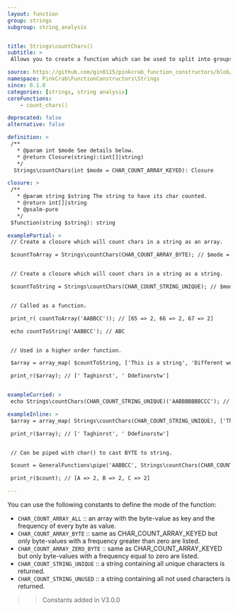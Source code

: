 ```yaml
---
layout: function
group: strings
subgroup: string_analysis


title: Strings\countChars()
subtitle: >
 Allows you to create a function which can be used to split into groups of specified chunk lengths. These can either be used as part of a Higher Order Function such as array_map() or as part of a compiled/pipe function.

source: https://github.com/gin0115/pinkcrab_function_constructors/blob/master/src/strings.php#L400
namespace: PinkCrab\FunctionConstructors\Strings
since: 0.1.0
categories: [strings, string analysis]
coreFunctions: 
    - count_chars()

deprecated: false
alternative: false

definition: >
 /**
   * @param int $mode See details below.
   * @return Closure(string):(int[]|string)
   */
  Strings\countChars(int $mode = CHAR_COUNT_ARRAY_KEYED): Closure

closure: >
 /**
   * @param string $string The string to have its char counted.
   * @return int[]|string
   * @psalm-pure
   */ 
 $function(string $string): string

examplePartial: >
 // Create a closure which will count chars in a string as an array.

 $countToArray = Strings\countChars(CHAR_COUNT_ARRAY_BYTE); // $mode = 0


 // Create a closure which will count chars in a string as a string.

 $countToString = Strings\countChars(CHAR_COUNT_STRING_UNIQUE); // $mode = 3


 // Called as a function.

 print_r( countToArray('AABBCC')); // [65 => 2, 66 => 2, 67 => 2]

 echo countToString('AABBCC'); // ABC


 // Used in a higher order function.

 $array = array_map( $countToString, ['This is a string', 'Different words']);

 print_r($array); // [' Taghinrst', ' Ddefinorstw']


exampleCurried: >
 echo Strings\countChars(CHAR_COUNT_STRING_UNIQUE)('AABBBBBBBCCC'); // [ABC]

exampleInline: >
 $array = array_map( Strings\countChars(CHAR_COUNT_STRING_UNIQUE), ['This is a string', 'Different words']);

 print_r($array); // [' Taghinrst', ' Ddefinorstw']


 // Can be piped with char() to cast BYTE to string.

 $count = GeneralFunctions\pipe('AABBCC', Strings\countChars(CHAR_COUNT_ARRAY_BYTE), 'char');

 print_r($count); // [A => 2, B => 2, C => 2]

---
```


You can use the following constants to define the mode of the function:


- <code class="inline">CHAR_COUNT_ARRAY_ALL</code> :: an array with the byte-value as key and the frequency of every byte as value.
- <code class="inline">CHAR_COUNT_ARRAY_BYTE</code> :: same as CHAR_COUNT_ARRAY_KEYED but only byte-values with a frequency greater than zero are listed.
- <code class="inline">CHAR_COUNT_ARRAY_ZERO_BYTE</code> :: same as CHAR_COUNT_ARRAY_KEYED but only byte-values with a frequency equal to zero are listed.
- <code class="inline">CHAR_COUNT_STRING_UNIQUE</code> :: a string containing all unique characters is returned.
- <code class="inline">CHAR_COUNT_STRING_UNUSED</code> :: a string containing all not used characters is returned.

>> Constants added in V3.0.0